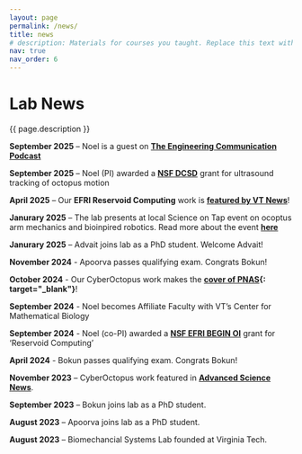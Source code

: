 ```yaml
---
layout: page
permalink: /news/
title: news
# description: Materials for courses you taught. Replace this text with your description.
nav: true
nav_order: 6
---
```


# Lab News
    
<p class="post-description">{{ page.description }}</p>

**September 2025** – Noel is a guest on **[The Engineering Communication Podcast](https://open.spotify.com/show/2UFJbdGgJRIqaOjNPN1v8z)**

**September 2025** – Noel (PI) awarded a **[NSF DCSD](https://www.nsf.gov/awardsearch/showAward?AWD_ID=2528850&HistoricalAwards=false)** grant for ultrasound tracking of octopus motion

**April 2025** – Our **EFRI Reservoid Computing** work is **[featured by VT News](https://news.vt.edu/articles/2025/04/eng-me-clahs-nsf-efri-pericyte-computer.html)**! 

**Janurary 2025** – The lab presents at local Science on Tap event on ocoptus arm mechanics and bioinpired robotics. Read more about the event **[here](https://communicatingscience.isce.vt.edu/news/Center_for_Communicating_Science_newsletter/Science_on_Tap_Ink-credible_Octopus-Inspired_Robot_Arms.html)**

**Janurary 2025** – Advait joins lab as a PhD student. Welcome Advait!

**November 2024** - Apoorva passes qualifying exam. Congrats Bokun! 

**October 2024** - Our CyberOctopus work makes the **[cover of PNAS](../pubs/2024_PNAS_cover.pdf){: target="_blank"}**! 

**September 2024** - Noel becomes Affiliate Faculty with VT’s Center for Mathematical Biology

**September 2024** - Noel (co-PI) awarded a **[NSF EFRI BEGIN OI](https://www.nsf.gov/awardsearch/showAward?AWD_ID=2422340)** grant for ‘Reservoid Computing’

**April 2024** - Bokun passes qualifying exam. Congrats Bokun!

**November 2023** – CyberOctopus work featured in **[Advanced Science News](https://www.advancedsciencenews.com/meet-cyberoctopus-your-guide-to-the-world-of-machine-learning-cephalopods/)**.

**September 2023** – Bokun joins lab as a PhD student.

**August 2023** – Apoorva joins lab as a PhD student.

**August 2023** – Biomechancial Systems Lab founded at Virginia Tech.
